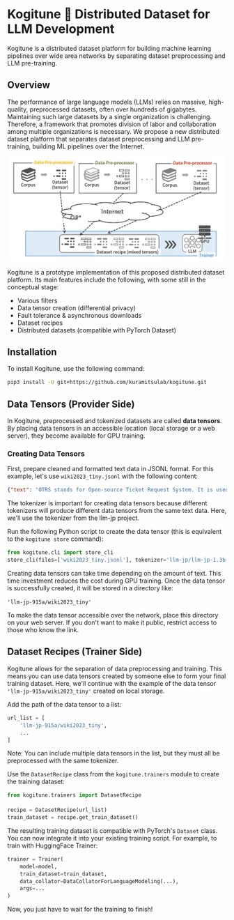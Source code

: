 # Kogitune 🦊 Distributed Dataset for LLM Development

Kogitune is a distributed dataset platform for building machine learning pipelines over wide area networks by separating dataset preprocessing and LLM pre-training.

## Overview

The performance of large language models (LLMs) relies on massive, high-quality, preprocessed datasets, often over hundreds of gigabytes. Maintaining such large datasets by a single organization is challenging. Therefore, a framework that promotes division of labor and collaboration among multiple organizations is necessary. We propose a new distributed dataset platform that separates dataset preprocessing and LLM pre-training, building ML pipelines over the Internet.

![](images/kogitune_concept-fs8.png)

Kogitune is a prototype implementation of this proposed distributed dataset platform. Its main features include the following, with some still in the conceptual stage:

- Various filters
- Data tensor creation (differential privacy)
- Fault tolerance & asynchronous downloads
- Dataset recipes
- Distributed datasets (compatible with PyTorch Dataset)

## Installation

To install Kogitune, use the following command:

```bash
pip3 install -U git+https://github.com/kuramitsulab/kogitune.git
```

## Data Tensors (Provider Side)

In Kogitune, preprocessed and tokenized datasets are called __data tensors__. By placing data tensors in an accessible location (local storage or a web server), they become available for GPU training.

### Creating Data Tensors

First, prepare cleaned and formatted text data in JSONL format. For this example, let's use `wiki2023_tiny.jsonl` with the following content:

```json
{"text": "OTRS stands for Open-source Ticket Request System. It is used by companies, organizations, and groups to handle individual inquiries and their responses..."}
```

The tokenizer is important for creating data tensors because different tokenizers will produce different data tensors from the same text data. Here, we'll use the tokenizer from the llm-jp project.

Run the following Python script to create the data tensor (this is equivalent to the `kogitune store` command):

```python
from kogitune.cli import store_cli
store_cli(files=['wiki2023_tiny.jsonl'], tokenizer='llm-jp/llm-jp-1.3b-v1.0')
```

Creating data tensors can take time depending on the amount of text. This time investment reduces the cost during GPU training. Once the data tensor is successfully created, it will be stored in a directory like:

`'llm-jp-915a/wiki2023_tiny'`

To make the data tensor accessible over the network, place this directory on your web server. If you don't want to make it public, restrict access to those who know the link.

## Dataset Recipes (Trainer Side)

Kogitune allows for the separation of data preprocessing and training. This means you can use data tensors created by someone else to form your final training dataset. Here, we'll continue with the example of the data tensor `'llm-jp-915a/wiki2023_tiny'` created on local storage.

Add the path of the data tensor to a list:

```python
url_list = [
    'llm-jp-915a/wiki2023_tiny',
    ...
]
```

Note: You can include multiple data tensors in the list, but they must all be preprocessed with the same tokenizer.

Use the `DatasetRecipe` class from the `kogitune.trainers` module to create the training dataset:

```python
from kogitune.trainers import DatasetRecipe

recipe = DatasetRecipe(url_list)
train_dataset = recipe.get_train_dataset()
```

The resulting training dataset is compatible with PyTorch's `Dataset` class. 
You can now integrate it into your existing training script. For example, to train with HuggingFace Trainer:

```python
trainer = Trainer(
    model=model,
    train_dataset=train_dataset,
    data_collator=DataCollatorForLanguageModeling(...),
    args=...
)
```

Now, you just have to wait for the training to finish!

